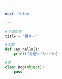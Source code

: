 ```yaml
---

next: false

---
```




<BlogInfo id="735"/>

```python
#全局变量
title = "模块一"

#函数
def say_hello():
    print("我是%s"%title)

#类
class Dog(object):
    pass
```



<ActionBox />

